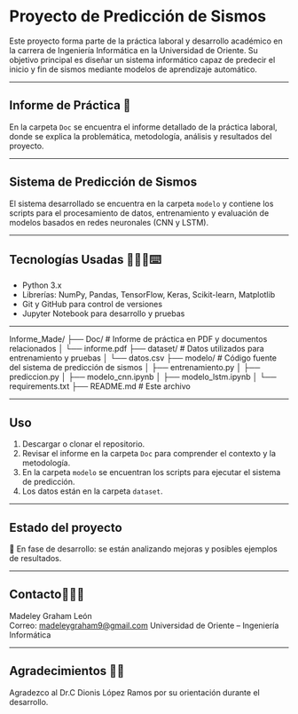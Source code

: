 # Proyecto de Predicción de Sismos

Este proyecto forma parte de la práctica laboral y desarrollo académico en la carrera de Ingeniería Informática en la Universidad de Oriente. Su objetivo principal es diseñar un sistema informático capaz de predecir el inicio y fin de sismos mediante modelos de aprendizaje automático.

---

## Informe de Práctica 📜

En la carpeta `Doc` se encuentra el informe detallado de la práctica laboral, donde se explica la problemática, metodología, análisis y resultados del proyecto.

---

## Sistema de Predicción de Sismos

El sistema desarrollado se encuentra en la carpeta `modelo` y contiene los scripts para el procesamiento de datos, entrenamiento y evaluación de modelos basados en redes neuronales (CNN y LSTM).

---

## Tecnologías Usadas 👩🏽‍💻⌨️

- Python 3.x  
- Librerías: NumPy, Pandas, TensorFlow, Keras, Scikit-learn, Matplotlib  
- Git y GitHub para control de versiones  
- Jupyter Notebook para desarrollo y pruebas  

---
Informe_Made/
├── Doc/                   # Informe de práctica en PDF y documentos relacionados
│   └── informe.pdf
├── dataset/               # Datos utilizados para entrenamiento y pruebas
│   └── datos.csv
├── modelo/                # Código fuente del sistema de predicción de sismos
│   ├── entrenamiento.py
│   ├── prediccion.py
│   ├── modelo_cnn.ipynb
│   ├── modelo_lstm.ipynb
│   └── requirements.txt
├── README.md              # Este archivo

---

## Uso 

1. Descargar o clonar el repositorio.  
2. Revisar el informe en la carpeta `Doc` para comprender el contexto y la metodología.  
3. En la carpeta `modelo` se encuentran los scripts para ejecutar el sistema de predicción.  
4. Los datos están en la carpeta `dataset`.

---

## Estado del proyecto

🚧 En fase de desarrollo: se están analizando mejoras y posibles ejemplos de resultados.

---

## Contacto👩🏽‍🏫

Madeley Graham León  
Correo: madeleygraham9@gmail.com
Universidad de Oriente – Ingeniería Informática

---

## Agradecimientos 👏🏽

Agradezco al Dr.C Dionis López Ramos por su orientación durante el desarrollo.
